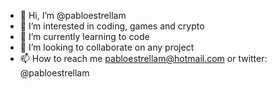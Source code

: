 - 👋 Hi, I’m @pabloestrellam
- 👀 I’m interested in coding, games and crypto
- 🌱 I’m currently learning to code
- 💞️ I’m looking to collaborate on any project 
- 📫 How to reach me pabloestrellam@hotmail.com or twitter: @pabloestrellam

<!---
pabloestrellam/pabloestrellam is a ✨ special ✨ repository because its `README.md` (this file) appears on your GitHub profile.
You can click the Preview link to take a look at your changes.
--->
